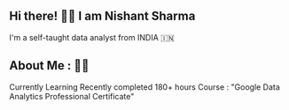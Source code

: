 ## Hi there!  👋:sparkles: I am Nishant Sharma

<!--
**Nishant4195/Nishant4195** is a ✨ _special_ ✨ repository because its `README.md` (this file) appears on your GitHub profile.

Here are some ideas to get you started:

- 🔭 I’m currently working on ...
- 🌱 I’m currently learning ...
- 👯 I’m looking to collaborate on ...
- 🤔 I’m looking for help with ...
- 💬 Ask me about ...
- 📫 How to reach me: ...
- 😄 Pronouns: ...
- ⚡ Fun fact: ...
-->
I'm a self-taught data analyst from INDIA 🇮🇳 

## About Me : 🧍‍♂️

Currently Learning 
Recently completed 180+ hours Course : "Google Data Analytics Professional Certificate" 
